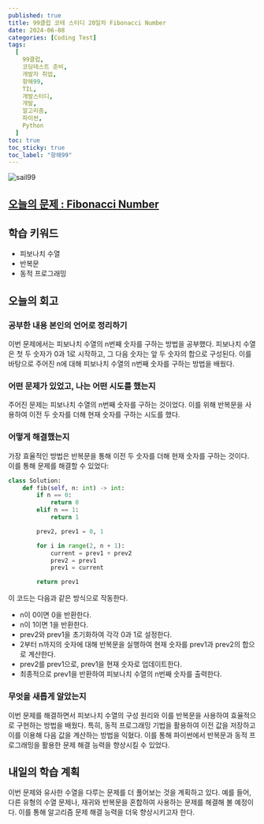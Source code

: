 ```yaml
---
published: true
title: 99클럽 코테 스터디 20일차 Fibonacci Number
date: 2024-06-08
categories: [Coding Test]
tags:
  [
    99클럽,
    코딩테스트 준비,
    개발자 취업,
    항해99,
    TIL,
    개발스터디,
    개발,
    알고리즘,
    파이썬,
    Python
  ]
toc: true
toc_sticky: true
toc_label: "항해99"
---
```


<img alt='sail99' src="https://github.com/dev-woody/dev-woody.github.io/assets/87690037/9acd8a60-ff3e-48fb-a317-38c699c8bf0e">

## [오늘의 문제 : Fibonacci Number](https://leetcode.com/problems/fibonacci-number/description/)

## 학습 키워드

- 피보나치 수열
- 반복문
- 동적 프로그래밍

## 오늘의 회고

### 공부한 내용 본인의 언어로 정리하기

이번 문제에서는 피보나치 수열의 n번째 숫자를 구하는 방법을 공부했다. 피보나치 수열은 첫 두 숫자가 0과 1로 시작하고, 그 다음 숫자는 앞 두 숫자의 합으로 구성된다. 이를 바탕으로 주어진 n에 대해 피보나치 수열의 n번째 숫자를 구하는 방법을 배웠다.

### 어떤 문제가 있었고, 나는 어떤 시도를 했는지

주어진 문제는 피보나치 수열의 n번째 숫자를 구하는 것이었다. 이를 위해 반복문을 사용하여 이전 두 숫자를 더해 현재 숫자를 구하는 시도를 했다.

### 어떻게 해결했는지

가장 효율적인 방법은 반복문을 통해 이전 두 숫자를 더해 현재 숫자를 구하는 것이다. 이를 통해 문제를 해결할 수 있었다:

```python
class Solution:
    def fib(self, n: int) -> int:
        if n == 0:
            return 0
        elif n == 1:
            return 1

        prev2, prev1 = 0, 1

        for i in range(2, n + 1):
            current = prev1 + prev2
            prev2 = prev1
            prev1 = current

        return prev1
```

이 코드는 다음과 같은 방식으로 작동한다.

- n이 0이면 0을 반환한다.
- n이 1이면 1을 반환한다.
- prev2와 prev1을 초기화하여 각각 0과 1로 설정한다.
- 2부터 n까지의 숫자에 대해 반복문을 실행하여 현재 숫자를 prev1과 prev2의 합으로 계산한다.
- prev2를 prev1으로, prev1을 현재 숫자로 업데이트한다.
- 최종적으로 prev1을 반환하여 피보나치 수열의 n번째 숫자를 출력한다.

### 무엇을 새롭게 알았는지

이번 문제를 해결하면서 피보나치 수열의 구성 원리와 이를 반복문을 사용하여 효율적으로 구현하는 방법을 배웠다. 특히, 동적 프로그래밍 기법을 활용하여 이전 값을 저장하고 이를 이용해 다음 값을 계산하는 방법을 익혔다. 이를 통해 파이썬에서 반복문과 동적 프로그래밍을 활용한 문제 해결 능력을 향상시킬 수 있었다.

## 내일의 학습 계획

이번 문제와 유사한 수열을 다루는 문제를 더 풀어보는 것을 계획하고 있다. 예를 들어, 다른 유형의 수열 문제나, 재귀와 반복문을 혼합하여 사용하는 문제를 해결해 볼 예정이다. 이를 통해 알고리즘 문제 해결 능력을 더욱 향상시키고자 한다.
